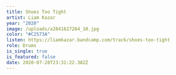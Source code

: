 ```yaml
---
title: Shoes Too Tight
artist: Liam Kazar
year: "2020"
image: /uploads/a2841627264_10.jpg
color: "#C2573A"
listen: https://liamkazar.bandcamp.com/track/shoes-too-tight
role: Drums
is_single: true
is_featured: false
date: 2020-07-28T23:31:22.382Z
---
```

